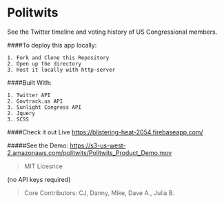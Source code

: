# Politwits
See the Twitter timeline and voting history of US Congressional members.

####To deploy this app locally:
```
1. Fork and Clone this Repository
2. Open up the directory
3. Host it locally with http-server
```
####Built With:
```
1. Twitter API
2. Govtrack.us API
3. Sunlight Congress API
2. Jquery
3. SCSS
```
####Check it out Live
https://blistering-heat-2054.firebaseapp.com/

#####See the Demo:
https://s3-us-west-2.amazonaws.com/politwits/Politwits_Product_Demo.mov

> MIT Licesnce

(no API keys required)

> Core Contributors: CJ, Danny, Mike, Dave A., Julia B.
